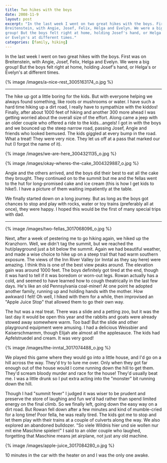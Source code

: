 ```yaml
---
title: Two hikes with the boys
date: 2008-11-9
layout: post
excerpt: "In the last week I went on two great hikes with the boys. First was on
Breitenstein, with Angie, Josef, Felix, Helga and Evelyn. We were a big
group! But the boys felt right at home, holding Josef's hand, or Helga's
or Evelyn's at different times."
categories: [family, hiking]
---
```


In the last week I went on two great hikes with the boys. First was on
Breitenstein, with Angie, Josef, Felix, Helga and Evelyn. We were a big
group! But the boys felt right at home, holding Josef's hand, or Helga's
or Evelyn's at different times.
  
  
{% image /images/a-nice-rest_3005163174_o.jpg %}
  
---
  
The hike up got a little boring for the kids. But with everyone helping
we always found something, like roots or mushrooms or water. I have such
a hard time hiking up a dirt road, I really have to sympathize with the
kiddos! Finally, after about 1000 feet of hiking and another 300 more ahead
I was getting worried about the overall size of the effort. Along came
a jeep with an older couple who offered a ride to the kids...angels! I
got in with the boys and we bounced up the steep narrow road, passing Josef,
Angie and friends who looked bemused. The kids giggled at every bump in
the road. What a treat! They were very nice. They let us off at a pass
that marked our hut (I forgot the name of it).
  
  
{% image /images/we-are-here_3004321135_o.jpg %}
  
  
{% image /images/okay-wheres-the-cake_3004329887_o.jpg %}
  
  
Angie and the others arrived, and the boys did their best to eat all the
cake they brought. They continued on to the summit but me and the fellas
went to the hut for long-promised cake and ice cream (this is how I get
kids to hike!). I have a picture of them waiting impatiently at the table.
  
  
We finally started down on a long journey. But as long as the boys got
chances to stop and play with rocks, water or toy trains (preferably all
at once), they were happy. I hoped this would be the first of many special
trips with dad.
  
  

---

  
  
{% image /images/two-fellas_3017068096_o.jpg %}
  
  
Next, after a week of pestering me to go hiking again, we hiked up the
Kranzhorn. Well, we didn't tag the summit, but we reached the hut/playground
just a bit below the summit. Again we had beautiful weather, and made a
wise choice to hike up on a steep trail that had warm southern exposure.
The views of the Inn River Valley (or Inntal as they say here) were amazing.
I think this is one of the best view peaks around. The elevation gain was
around 1000 feet. The boys definitely got tired at the end, though it was
hard to tell if it was boredom or worn-out legs. Rowan actually has a cold,
and seemed to have learned how to cough theatrically in the last few days.
He's like an old Pennsylvania coal-miner! At one point he adopted another
family, running up and holding hands with the mother. How awkward I felt!
Oh well, I hiked with them for a while, then improvised an "Apple Juice
Stop" that allowed them to go their own way.
  
  
  
The hut was a real treat. There was a slide and a petting zoo, but it
was the last day it would be open this year and the rabbits and goats were
already stowed away somewhere warm. Too bad! But the slide and other playground
equipment were amusing. I had a delicious Weissbier and Kaiserschmarmm,
though Elijah ate almost all the applesauce. The kids had Apfelstruedel
and cream. It was very good!
  
  
{% image /images/the-inntal_3017074488_o.jpg %}
  
  
We played this game where they would go into a little house, and I'd go
on a hill across the way. They'd try to lure me over. Only when they got
far enough out of the house would I come running down the hill to get them.
They'd scream bloody murder and race for the house! They'd usually beat
me. I was a little drunk so I put extra acting into the "monster" bit running
down the hill.
  
  
Though I had "summit fever" I judged it was wiser to be prudent and preserve
the store of laughing and fun we'd had rather than spend limited energy
on the final climb. So we finally left, going down the easy way on a dirt
road. But Rowan fell down after a few minutes and kind of mumble-cried
for a long time! Poor fella, he was really tired. The kids got me to stop
and let them play with their trains at a couple of culverts along the way.
We also explored an abandoned bulldozer. "So viele Wildnis hier und sie
wollen nur mit eine Maschine spielen!" I said to an older couple who laughed,
forgetting that Maschine means jet airplane, not just any old machine.
  
  
{% image /images/apple-juice_3017084280_o.jpg %}
  
  
10 minutes in the car with the heater on and I was the only one awake.
